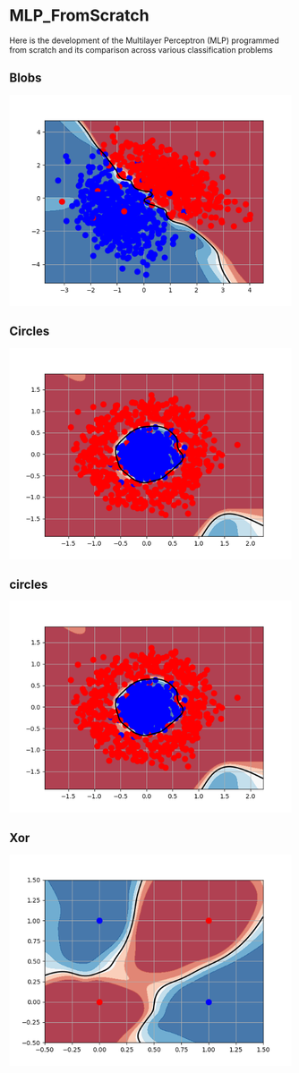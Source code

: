 # MLP_FromScratch
Here is the development of the Multilayer Perceptron (MLP) programmed from scratch and its comparison across various classification problems

## Blobs
![Blobs](./blobs.png)

## Circles
![Circles](./circles.png)

## circles
![Circles](./circles.png)

## Xor
![xor](./xor.png)
